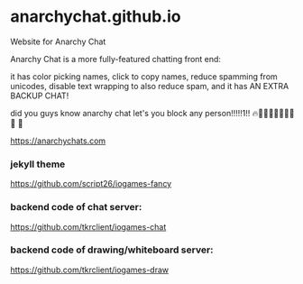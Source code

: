 # anarchychat.github.io
Website for Anarchy Chat

Anarchy Chat is a more fully-featured chatting front end:

it has color picking names, click to copy names, reduce spamming from unicodes, disable text wrapping to also reduce spam, and it has AN EXTRA BACKUP CHAT!

did you guys know anarchy chat let's you block any person!!!!!1!! 🔥💯💯💯🥵🥵🥵🥵🥵 🥶

https://anarchychats.com

### jekyll theme
https://github.com/script26/iogames-fancy

### backend code of chat server:
https://github.com/tkrclient/iogames-chat

### backend code of drawing/whiteboard server:
https://github.com/tkrclient/iogames-draw
